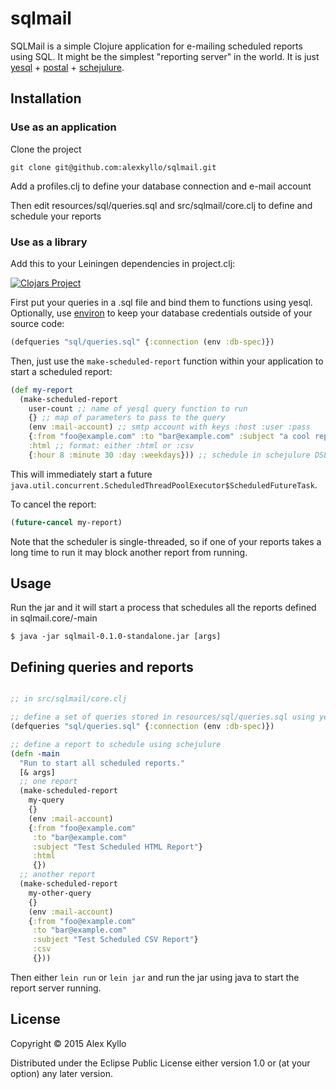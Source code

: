 # sqlmail

SQLMail is a simple Clojure application for e-mailing scheduled reports using SQL. It might be the simplest "reporting server" in the world. It is just [yesql](https://github.com/krisajenkins/yesql) + [postal](https://github.com/drewr/postal) + [schejulure](https://github.com/AdamClements/schejulure).

## Installation

### Use as an application
Clone the project

`git clone git@github.com:alexkyllo/sqlmail.git`

Add a profiles.clj to define your database connection and e-mail account

Then edit resources/sql/queries.sql and src/sqlmail/core.clj to define and schedule your reports

### Use as a library
Add this to your Leiningen dependencies in project.clj:

[![Clojars Project](http://clojars.org/sqlmail/latest-version.svg)](http://clojars.org/sqlmail)

First put your queries in a .sql file and bind them to functions using yesql.
Optionally, use [environ](https://github.com/weavejester/environ) to keep your database
credentials outside of your source code:

```clojure
(defqueries "sql/queries.sql" {:connection (env :db-spec)})
```

Then, just use the `make-scheduled-report` function within your application to start a scheduled report:

```clojure
(def my-report
  (make-scheduled-report
    user-count ;; name of yesql query function to run
    {} ;; map of parameters to pass to the query
    (env :mail-account) ;; smtp account with keys :host :user :pass
    {:from "foo@example.com" :to "bar@example.com" :subject "a cool report"} ;; e-mail headers
    :html ;; format: either :html or :csv
    {:hour 8 :minute 30 :day :weekdays})) ;; schedule in schejulure DSL
```

This will immediately start a future `java.util.concurrent.ScheduledThreadPoolExecutor$ScheduledFutureTask`.

To cancel the report:

```clojure
(future-cancel my-report)
```
Note that the scheduler is single-threaded, so if one of your reports takes a long time to run it may block another report from running.

## Usage

Run the jar and it will start a process that schedules all the reports defined in sqlmail.core/-main

    $ java -jar sqlmail-0.1.0-standalone.jar [args]

## Defining queries and reports

```clojure

;; in src/sqlmail/core.clj

;; define a set of queries stored in resources/sql/queries.sql using yesql
(defqueries "sql/queries.sql" {:connection (env :db-spec)})

;; define a report to schedule using schejulure
(defn -main
  "Run to start all scheduled reports."
  [& args]
  ;; one report
  (make-scheduled-report
    my-query
    {}
    (env :mail-account)
    {:from "foo@example.com"
     :to "bar@example.com"
     :subject "Test Scheduled HTML Report"}
     :html
     {})
  ;; another report
  (make-scheduled-report
    my-other-query
    {}
    (env :mail-account)
    {:from "foo@example.com"
     :to "bar@example.com"
     :subject "Test Scheduled CSV Report"}
     :csv
     {}))
```

Then either `lein run` or `lein jar` and run the jar using java to start the report server running.

## License

Copyright © 2015 Alex Kyllo

Distributed under the Eclipse Public License either version 1.0 or (at
your option) any later version.

